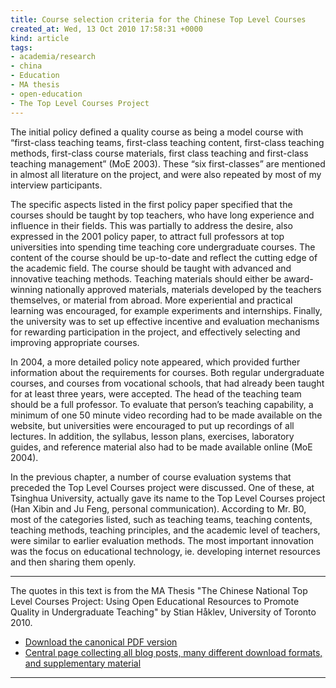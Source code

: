 ```yaml
---
title: Course selection criteria for the Chinese Top Level Courses
created_at: Wed, 13 Oct 2010 17:58:31 +0000
kind: article
tags:
- academia/research
- china
- Education
- MA thesis
- open-education
- The Top Level Courses Project
---
```


The initial policy defined a quality course as being a model course with
“first-class teaching teams, first-class teaching content, first-class
teaching methods, first-class course materials, first class teaching and
first-class teaching management” (MoE 2003). These “six first-classes”
are mentioned in almost all literature on the project, and were also
repeated by most of my interview participants.

The specific aspects listed in the first policy paper specified that the
courses should be taught by top teachers, who have long experience and
influence in their fields. This was partially to address the desire,
also expressed in the 2001 policy paper, to attract full professors at
top universities into spending time teaching core undergraduate courses.
The content of the course should be up-to-date and reflect the cutting
edge of the academic field. The course should be taught with advanced
and innovative teaching methods. Teaching materials should either be
award-winning nationally approved materials, materials developed by the
teachers themselves, or material from abroad. More experiential and
practical learning was encouraged, for example experiments and
internships. Finally, the university was to set up effective incentive
and evaluation mechanisms for rewarding participation in the project,
and effectively selecting and improving appropriate courses.

In 2004, a more detailed policy note appeared, which provided further
information about the requirements for courses. Both regular
undergraduate courses, and courses from vocational schools, that had
already been taught for at least three years, were accepted. The head of
the teaching team should be a full professor. To evaluate that person’s
teaching capability, a minimum of one 50 minute video recording had to
be made available on the website, but universities were encouraged to
put up recordings of all lectures. In addition, the syllabus, lesson
plans, exercises, laboratory guides, and reference material also had to
be made available online (MoE 2004).

In the previous chapter, a number of course evaluation systems that
preceded the Top Level Courses project were discussed. One of these, at
Tsinghua University, actually gave its name to the Top Level Courses
project (Han Xibin and Ju Feng, personal communication). According to
Mr. B0, most of the categories listed, such as teaching teams, teaching
contents, teaching methods, teaching principles, and the academic level
of teachers, were similar to earlier evaluation methods. The most
important innovation was the focus on educational technology, ie.
developing internet resources and then sharing them openly.

* * * * *

The quotes in this text is from the MA Thesis "The Chinese National Top
Level Courses Project: Using Open Educational Resources to Promote
Quality in Undergraduate Teaching" by Stian Håklev, University of
Toronto 2010.

-   [Download the canonical PDF
  version](http://reganmian.net/top-level-courses/Haklev_Stian_201009_MA_thesis.pdf)
-   [Central page collecting all blog posts, many different download
  formats, and supplementary
  material](http://reganmian.net/top-level-courses)

* * * * *

